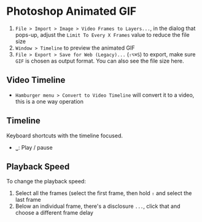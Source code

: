 # Photoshop Animated GIF

1. `File > Import > Image > Video Frames to Layers...`, in the dialog that pops-up, adjust the `Limit To Every X Frames` value to reduce the file size
2. `Window > Timeline` to preview the animated GIF
3. `File > Export > Save for Web (Legacy)...` (`⇧⌥⌘S`) to export, make sure `GIF` is chosen as output format. You can also see the file size here.

## Video Timeline

- `Hamburger menu > Convert to Video Timeline` will convert it to a video, this is a one way operation

## Timeline

Keyboard shortcuts with the timeline focused.

- `␣`: Play / pause

## Playback Speed

To change the playback speed:

1. Select all the frames (select the first frame, then hold `⇧` and select the last frame
2. Below an individual frame, there's a disclosure `...`, click that and choose a different frame delay
